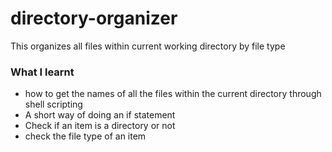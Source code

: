 # directory-organizer
This organizes all files within current working directory by file type

### What I learnt
+ how to get the names of all the files within the current directory through shell scripting
+ A short way of doing an if statement 
+ Check if an item is a directory or not
+ check the file type of an item
